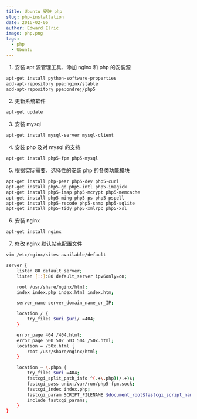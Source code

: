 ```yaml
---
title: Ubuntu 安裝 php
slug: php-installation
date: 2016-02-06
author: Edward Elric
image: php.png
tags:
  - php
  - Ubuntu
---
```


1. 安装 apt 源管理工具、添加 nginx 和 php 的安装源

```bash
apt-get install python-software-properties
add-apt-repository ppa:nginx/stable
add-apt-repository ppa:ondrej/php5
```

2. 更新系统软件

```bash
apt-get update
```

3. 安装 mysql

```bash
apt-get install mysql-server mysql-client
```

4. 安装 php 及对 mysql 的支持

```bash
apt-get install php5-fpm php5-mysql
```

5. 根据实际需要，选择性的安装 php 的各类功能模块

```bash
apt-get install php-pear php5-dev php5-curl
apt-get install php5-gd php5-intl php5-imagick
apt-get install php5-imap php5-mcrypt php5-memcache
apt-get install php5-ming php5-ps php5-pspell
apt-get install php5-recode php5-snmp php5-sqlite
apt-get install php5-tidy php5-xmlrpc php5-xsl
```

6. 安装 nginx

```bash
apt-get install nginx
```

7. 修改 nginx 默认站点配置文件

```bash
vim /etc/nginx/sites-available/default

server {
    listen 80 default_server;
    listen [::]:80 default_server ipv6only=on;

    root /usr/share/nginx/html;
    index index.php index.html index.htm;

    server_name server_domain_name_or_IP;

    location / {
        try_files $uri $uri/ =404;
    }

    error_page 404 /404.html;
    error_page 500 502 503 504 /50x.html;
    location = /50x.html {
        root /usr/share/nginx/html;
    }

    location ~ \.php$ {
        try_files $uri =404;
        fastcgi_split_path_info ^(.+\.php)(/.+)$;
        fastcgi_pass unix:/var/run/php5-fpm.sock;
        fastcgi_index index.php;
        fastcgi_param SCRIPT_FILENAME $document_root$fastcgi_script_name;
        include fastcgi_params;
    }
}
```
